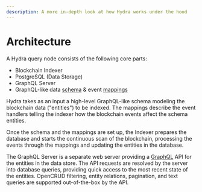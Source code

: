 ```yaml
---
description: A more in-depth look at how Hydra works under the hood
---
```


# Architecture

A Hydra query node consists of the following core parts:

* Blockchain Indexer
* PostgreSQL \(Data Storage\)
* GraphQL Server
* GraphQL-like data [schema](schema-spec) & event [mappings](mappings)

Hydra takes as an input a high-level GraphQL-like schema modeling the blockchain data \("entities"\) to be indexed. The mappings describe the event handlers telling the indexer how the blockchain events affect the schema entities.

Once the schema and the mappings are set up, the Indexer prepares the database and starts the continuous scan of the blockchain, processing the events through the mappings and updating the entities in the database.

The GraphQL Server is a separate web server providing a [GraphQL](https://graphql.org/) API for the entities in the data store. The API requests are resolved by the server into database queries, providing quick access to the most recent state of the entities. OpenCRUD filtering, entity relations, pagination, and text queries are supported out-of-the-box by the API.
